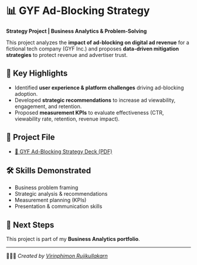 # 📊 GYF Ad-Blocking Strategy

**Strategy Project | Business Analytics & Problem-Solving**

This project analyzes the **impact of ad-blocking on digital ad revenue** for a fictional tech company (GYF Inc.) and proposes **data-driven mitigation strategies** to protect revenue and advertiser trust.  


## 🔑 Key Highlights
- Identified **user experience & platform challenges** driving ad-blocking adoption.  
- Developed **strategic recommendations** to increase ad viewability, engagement, and retention.  
- Proposed **measurement KPIs** to evaluate effectiveness (CTR, viewability rate, retention, revenue impact).  



## 📂 Project File
- [📂 GYF Ad-Blocking Strategy Deck (PDF)](GYF-AdBlocking-Strategy.pdf)



## 🛠️ Skills Demonstrated
- Business problem framing  
- Strategic analysis & recommendations  
- Measurement planning (KPIs)  
- Presentation & communication skills  



## 🚀 Next Steps
This project is part of my **Business Analytics portfolio**. 

---

👩🏻‍💻 *Created by [Virinphimon Rujikullakarn](https://www.linkedin.com/in/virinphimon-rujikullakarn-344705267/)*  
